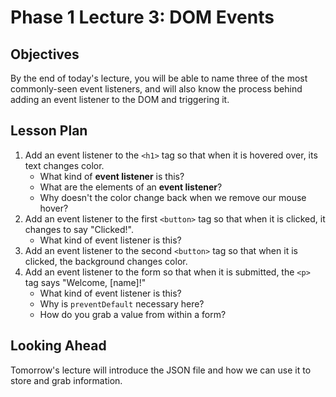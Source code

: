 # Phase 1 Lecture 3: DOM Events

## Objectives

By the end of today's lecture, you will be able to name three of the most commonly-seen event listeners, and will also know the process behind adding an event listener to the DOM and triggering it.

## Lesson Plan

1. Add an event listener to the `<h1>` tag so that when it is hovered over, its text changes color.
    - What kind of **event listener** is this?
    - What are the elements of an **event listener**?
    - Why doesn't the color change back when we remove our mouse hover?
2. Add an event listener to the first `<button>` tag so that when it is clicked, it changes to say "Clicked!".
    - What kind of event listener is this?
3. Add an event listener to the second `<button>` tag so that when it is clicked, the background changes color.
4. Add an event listener to the form so that when it is submitted, the `<p>` tag says "Welcome, [name]!"
    - What kind of event listener is this?
    - Why is `preventDefault` necessary here?
    - How do you grab a value from within a form?

## Looking Ahead

Tomorrow's lecture will introduce the JSON file and how we can use it to store and grab information.
